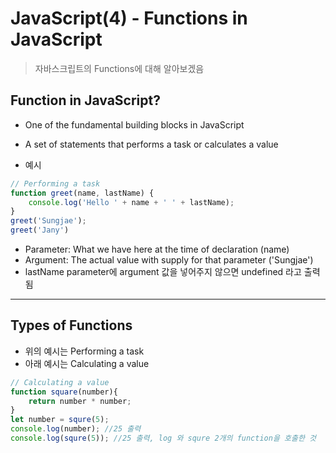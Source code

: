 # JavaScript(4) - Functions in JavaScript
> 자바스크립트의 Functions에 대해 알아보겠음

## Function in JavaScript?
- One of the fundamental building blocks in JavaScript

- A set of statements that performs a task or calculates a value

- 예시
```javascript
// Performing a task
function greet(name, lastName) {
    console.log('Hello ' + name + ' ' + lastName);
}
greet('Sungjae');
greet('Jany')
```
- Parameter: What we have here at the time of declaration (name)
- Argument: The actual value with supply for that parameter ('Sungjae')
- lastName parameter에 argument 값을 넣어주지 않으면 undefined 라고 출력됨

---
## Types of Functions
- 위의 예시는 Performing a task
- 아래 예시는 Calculating a value
```javascript
// Calculating a value
function square(number){
    return number * number;
}
let number = squre(5);
console.log(number); //25 출력
console.log(squre(5)); //25 출력, log 와 squre 2개의 function을 호출한 것

```



